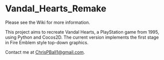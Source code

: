 # Vandal_Hearts_Remake

Please see the Wiki for more information.

This project aims to recreate Vandal Hearts, a PlayStation game from 1995, using Python and Cocos2D.  The 
current version implements the first stage in Fire Emblem style top-down graphics.

Contact me at ChrisPBall1@gmail.com.
